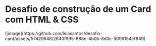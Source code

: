 <h1>Desafio de construção de um Card com HTML & CSS </h1>
![image](https://github.com/leiasantos/desafio-card/assets/57420848/2640f995-688e-4b0b-8d0c-5096154cf849)
